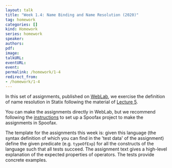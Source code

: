 ```yaml
---
layout: talk
title: "Week 1.4: Name Binding and Name Resolution (2020)"
tag: homework
categories: []
kind: Homework
series: homework
speaker:
authors:
pdf:
image:
talkURL:
eventURL:
event:
permalink: /homework/1-4
redirect_from:
- /homework/1-4
---
```


In this set of assignments, published on [WebLab](https://weblab.tudelft.nl/cs4200/2020-2021/assignment/51095/view), we exercise the definition of name resolution in Statix following the material of [Lecture 5](/lecture/5).

You can make the assignments directly in WebLab, but we recommend following the [instructions](/homework/2020/09/17/homework-project/) to set up a Spoofax project to make the assignments in Spoofax.

The template for the assignments this week is: given this language (the syntax definition of which you can find in the 'test data' of the assignment) define the given predicate (e.g. `typeOfExp`) for all the constructs of the language such that all tests succeed. The assignment text gives a high-level explanation of the expected properties of operators. The tests provide concrete examples.
